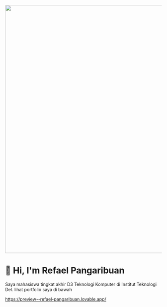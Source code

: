 <img src="https://media.giphy.com/media/GRPy8MKag9U1U88hzY/giphy.gif" width="800"/>

# 👋 Hi, I'm Refael Pangaribuan

Saya mahasiswa tingkat akhir D3 Teknologi Komputer di Institut Teknologi Del.
lihat portfolio saya di bawah

https://preview--refael-pangaribuan.lovable.app/
